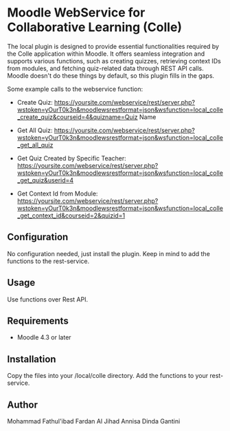 Moodle WebService for Collaborative Learning (Colle)
====================================================

The local plugin is designed to provide essential functionalities required by the Colle application within Moodle. It offers seamless integration and supports various functions, such as creating quizzes, retrieving context IDs from modules, and fetching quiz-related data through REST API calls. Moodle doesn't do these things by default, so this plugin fills in the gaps.

Some example calls to the webservice function:

* Create Quiz:
  https://yoursite.com/webservice/rest/server.php?wstoken=yOurT0k3n&moodlewsrestformat=json&wsfunction=local_colle_create_quiz&courseid=4&quizname=Quiz Name

* Get All Quiz:
  https://yoursite.com/webservice/rest/server.php?wstoken=yOurT0k3n&moodlewsrestformat=json&wsfunction=local_colle_get_all_quiz

* Get Quiz Created by Specific Teacher:
  https://yoursite.com/webservice/rest/server.php?wstoken=yOurT0k3n&moodlewsrestformat=json&wsfunction=local_colle_get_quiz&userid=4

* Get Context Id from Module:
  https://yoursite.com/webservice/rest/server.php?wstoken=yOurT0k3n&moodlewsrestformat=json&wsfunction=local_colle_get_context_id&courseid=2&quizid=1


Configuration
-------------
No configuration needed, just install the plugin. Keep in mind to add the functions to the rest-service.

Usage
-----
Use functions over Rest API.

Requirements
------------
- Moodle 4.3 or later

Installation
------------
Copy the files into your /local/colle directory. Add the functions to your rest-service. 

Author
------
Mohammad Fathul'ibad
Fardan Al Jihad
Annisa Dinda Gantini
